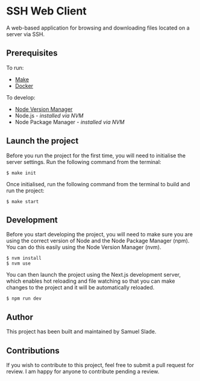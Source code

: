 # SSH Web Client

A web-based application for browsing and downloading files located on a server via SSH. 

## Prerequisites

To run:
- [Make](https://www.gnu.org/software/make/)
- [Docker](https://docs.docker.com/get-docker/)

To develop:
- [Node Version Manager](https://github.com/nvm-sh/nvm)
- Node.js - *installed via NVM*
- Node Package Manager - *installed via NVM*

## Launch the project

Before you run the project for the first time, you will need to initialise the server settings. Run the following command from the terminal:

```shell
$ make init 
```

Once initialised, run the following command from the terminal to build and run the project:

```shell
$ make start
```

## Development

Before you start developing the project, you will need to make sure you are using the correct version of Node and the Node Package Manager (npm). You can do this easily using the Node Version Manager (nvm).

```shell
$ nvm install
$ nvm use
```

You can then launch the project using the Next.js development server, which enables hot reloading and file watching so that you can make changes to the project and it will be automatically reloaded. 

```shell
$ npm run dev 
```

## Author

This project has been built and maintained by Samuel Slade. 

## Contributions

If you wish to contribute to this project, feel free to submit a pull request for review. I am happy for anyone to contribute pending a review. 
